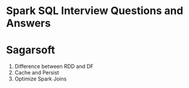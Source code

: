 # Spark SQL Interview Questions and Answers

# Sagarsoft

1. Difference between RDD and DF
2. Cache and Persist
3. Optimize Spark Joins
<!--stackedit_data:
eyJoaXN0b3J5IjpbMTU4MDU5NjgzXX0=
-->